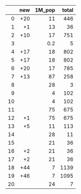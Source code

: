 |    |   new |   1M_pop |   total |
|---:|------:|---------:|--------:|
|  0 |   +20 |     11   |     446 |
|  1 |    +1 |     13   |      36 |
|  2 |   +10 |     17   |     751 |
|  3 |       |      0.2 |       5 |
|  4 |   +17 |     18   |     802 |
|  5 |   +17 |     18   |     802 |
|  6 |   +20 |     17   |     785 |
|  7 |   +13 |     87   |     258 |
|  8 |       |     28   |       3 |
|  9 |       |      4   |     102 |
| 10 |       |      4   |     102 |
| 11 |       |     75   |     675 |
| 12 |    +1 |     75   |     675 |
| 13 |    +5 |     11   |     113 |
| 14 |       |     28   |      11 |
| 15 |       |     21   |      36 |
| 16 |    +2 |     21   |      36 |
| 17 |    +2 |     21   |      36 |
| 18 |   +44 |      7   |    1139 |
| 19 |   +46 |      7   |    1095 |
| 20 |       |     24   |       7 |